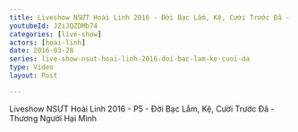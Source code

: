 ```yaml
---
title: Liveshow NSƯT Hoài Linh 2016 - Đời Bạc Lắm, Kệ, Cười Trước Đã - P5
youtubeId: JZiJQZDMb74
categories: [live-show]
actors: [hoai-linh]
date: 2016-03-28
series: live-show-nsut-hoai-linh-2016-doi-bac-lam-ke-cuoi-da
type: Video
layout: Post

---
```

Liveshow NSƯT Hoài Linh 2016 - P5 - Đời Bạc Lắm, Kệ, Cười Trước Đã - Thương Người Hại Mình